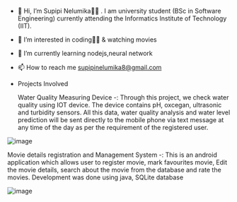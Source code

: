 - 👋 Hi, I’m Supipi Nelumika👩‍🦱 . I am  university student (BSc in Software 
Engineering) currently attending the Informatics Institute of Technology (IIT).
- 👀 I’m interested in coding👩‍💻 & watching movies
- 🌱 I’m currently learning nodejs,neural network
- 📫 How to reach me supipinelumika8@gmail.com

 - Projects Involved
 
    Water Quality Measuring Device -:
    Through this project, we check water quality using IOT device. The device contains pH, oxcegan, ultrasonic and turbidity sensors. All this data, water quality analysis and water level prediction will be sent directly to the mobile phone via text message at any time of the day as per the requirement of the registered user.
    
![image](https://user-images.githubusercontent.com/66358229/121805222-e9bb5c00-cc67-11eb-91bc-fc78686c1584.png)

    
    
    
   Movie details registration and Management System -:
    This is an android application which allows user to register movie, mark favourites movie, Edit the movie details, search about the movie from the database and rate the movies. Development was done using java, SQLite database

![image](https://user-images.githubusercontent.com/66358229/121805283-30a95180-cc68-11eb-95e7-758d4364cfab.png)





